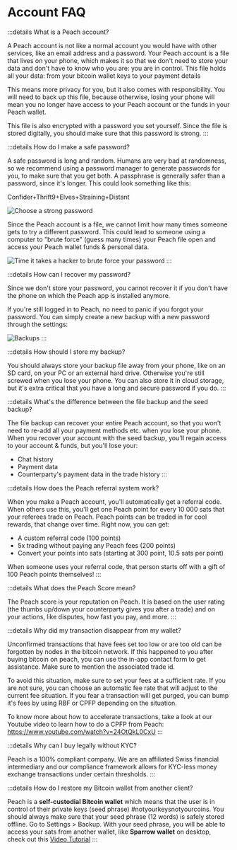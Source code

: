 # Account FAQ

:::details What is a Peach account?

A Peach account is not like a normal account you would have with other services, like an email address and a password. Your Peach account is a file that lives on your phone, which makes it so that we don't need to store your data and don't have to know who you are: you are in control. This file holds all your data: from your bitcoin wallet keys to your payment details

This means more privacy for you, but it also comes with responsibility. You will need to back up this file, because otherwise, losing your phone will mean you no longer have access to your Peach account or the funds in your Peach wallet.

This file is also encrypted with a password you set yourself. Since the file is stored digitally, you should make sure that this password is strong.
:::

:::details How do I make a safe password?

A safe password is long and random. Humans are very bad at randomness, so we recommend using a password manager to generate passwords for you, to make sure that you get both. A passphrase is generally safer than a password, since it's longer. This could look something like this:

Confider+Thrift9+Elves+Straining+Distant

![Choose a strong password](/img/faq/account/StrongPassword.png)

Since the Peach account is a file, we cannot limit how many times someone gets to try a different password. This could lead to someone using a computer to "brute force" (guess many times) your Peach file open and access your Peach wallet funds & personal data.

![Time it takes a hacker to brute force your password](/img/faq/account/PWBruteForce.png)
:::

:::details How can I recover my password?

Since we don't store your password, you cannot recover it if you don't have the phone on which the Peach app is installed anymore.

If you're still logged in to Peach, no need to panic if you forgot your password. You can simply create a new backup with a new password through the settings:

![Backups](/img/faq/account/backups.png)
:::

:::details How should I store my backup?

You should always store your backup file away from your phone, like on an SD card, on your PC or an external hard drive. Otherwise you're still screwed when you lose your phone. You can also store it in cloud storage, but it's extra critical that you have a long and secure password if you do.
:::

:::details What's the difference between the file backup and the seed backup?

The file backup can recover your entire Peach account, so that you won't need to re-add all your payment methods etc. when you lose your phone. When you recover your account with the seed backup, you'll regain access to your account & funds, but you'll lose your:

- Chat history
- Payment data
- Counterparty's payment data in the trade history
  :::

:::details How does the Peach referral system work?

When you make a Peach account, you'll automatically get a referral code. When others use this, you'll get one Peach point for every 10 000 sats that your referees trade on Peach. Peach points can be traded in for cool rewards, that change over time. Right now, you can get:

- A custom referral code (100 points)
- 5x trading without paying any Peach fees (200 points)
- Convert your points into sats (starting at 300 point, 10.5 sats per point)

When someone uses your referral code, that person starts off with a gift of 100 Peach points themselves!
:::

:::details What does the Peach Score mean?

The Peach score is your reputation on Peach. It is based on the user rating (the thumbs up/down your counterparty gives you after a trade) and on your actions, like disputes, how fast you pay, and more.
:::

:::details Why did my transaction disappear from my wallet?

Unconfirmed transactions that have fees set too low or are too old can be forgotten by nodes in the bitcoin network.
If this happened to you after buying bitcoin on peach, you can use the in-app contact form to get assistance. Make sure to mention the associated trade id.

To avoid this situation, make sure to set your fees at a sufficient rate. If you are not sure, you can choose an automatic fee rate that will adjust to the current fee situation.
If you fear a transaction will get purged, you can bump it's fees by using RBF or CPFP depending on the situation.

To know more about how to accelerate transactions, take a look at our Youtube video to learn how to do a CPFP from Peach: https://www.youtube.com/watch?v=24OtQkL0CxU
:::

:::details Why can I buy legally without KYC?

Peach is a 100% compliant company. We are an affiliated Swiss financial intermediary and our compliance framework allows for KYC-less money exchange transactions under certain thresholds.
:::

:::details How do I restore my Bitcoin wallet from another client?

Peach is a **self-custodial Bitcoin wallet** which means that the user is in control of their private keys (seed phrase) #notyourkeysnotyourcoins.
You should always make sure that your seed phrase (12 words) is safely stored offline. Go to Settings > Backup.
With your seed phrase, you will be able to access your sats from another wallet, like **Sparrow wallet** on desktop, check out this [Video Tutorial](https://youtu.be/_kTYegiDK2Q)
:::